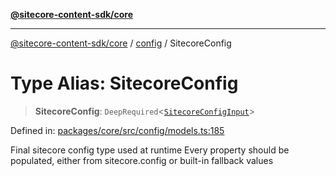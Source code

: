 [**@sitecore-content-sdk/core**](../../README.md)

***

[@sitecore-content-sdk/core](../../README.md) / [config](../README.md) / SitecoreConfig

# Type Alias: SitecoreConfig

> **SitecoreConfig**: `DeepRequired`\<[`SitecoreConfigInput`](SitecoreConfigInput.md)\>

Defined in: [packages/core/src/config/models.ts:185](https://github.com/Sitecore/xmc-jss-dev/blob/720101351f0fb188079de6af083055c123c9442b/packages/core/src/config/models.ts#L185)

Final sitecore config type used at runtime
Every property should be populated, either from sitecore.config or built-in fallback values
